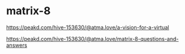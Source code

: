 # matrix-8

https://peakd.com/hive-153630/@atma.love/a-vision-for-a-virtual

https://peakd.com/hive-153630/@atma.love/matrix-8-questions-and-answers


